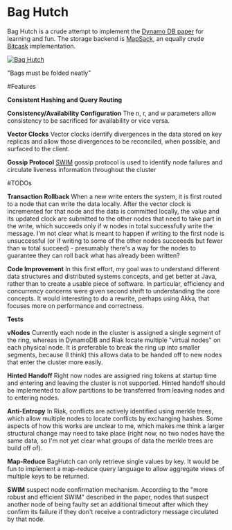 # Bag Hutch

Bag Hutch is a crude attempt to implement the [Dynamo DB paper](https://www.allthingsdistributed.com/files/amazon-dynamo-sosp2007.pdf) for learning and fun. The storage backend is [MapSack](https://github.com/bajh/mapsack), an equally crude [Bitcask](https://riak.com/assets/bitcask-intro.pdf) implementation.

[![Bag Hutch](http://img.youtube.com/vi/6gdAJefPME4/0.jpg)](http://www.youtube.com/watch?v=6gdAJefPME4)

"Bags must be folded neatly"

#Features

**Consistent Hashing and Query Routing**

**Consistency/Availability Configuration** The n, r, and w parameters allow consistency to be sacrificed for availability or vice versa.

**Vector Clocks** Vector clocks identify divergences in the data stored on key replicas and allow those divergences to be reconciled, when possible, and surfaced to the client.

**Gossip Protocol** [SWIM](https://www.cs.cornell.edu/projects/Quicksilver/public_pdfs/SWIM.pdf) gossip protocol is used to identify node failures and circulate liveness information throughout the cluster

#TODOs

**Transaction Rollback** When a new write enters the system, it is first routed to a node that can write the data locally. After the vector clock is incremented for that node and the data is committed locally, the value and its updated clock are submitted to the other nodes that need to take part in the write, which succeeds only if w nodes in total successfully write the message. I'm not clear what is meant to happen if writing to the first node is unsuccessful (or if writing to some of the other nodes succeeeds but fewer than w total succeed) - presumably there's a way for the nodes to guarantee they can roll back what has already been written?

**Code Improvement** In this first effort, my goal was to understand different data structures and distributed systems concepts, and get better at Java, rather than to create a usable piece of software. In particular, efficiency and concurrency concerns were given second shrift to understanding the core concepts. It would interesting to do a rewrite, perhaps using Akka, that focuses more on performance and correctness.

**Tests**

**vNodes** Currently each node in the cluster is assigned a single segment of the ring, whereas in DynamoDB and Riak locate multiple "virtual nodes" on each physical node. It is preferable to break the ring up into smaller segments, because (I think) this allows data to be handed off to new nodes that enter the cluster more easily.

**Hinted Handoff** Right now nodes are assigned ring tokens at startup time and entering and leaving the cluster is not supported. Hinted handoff should be implemented to allow partitions to be transferred from leaving nodes and to entering nodes.

**Anti-Entropy** In Riak, conflicts are actively identified using merkle trees, which allow multiple nodes to locate conflicts by exchanging hashes. Some aspects of how this works are unclear to me, which makes me think a larger structural change may need to take place (right now, no two nodes have the same data, so I'm not yet clear what groups of data the merkle trees are build off of).

**Map-Reduce** BagHutch can only retrieve single values by key. It would be fun to implement a map-reduce query language to allow aggregate views of multiple keys to be returned.

**SWIM** suspect node confirmation mechanism. According to the "more robust and efficient SWIM" described in the paper, nodes that suspect another node of being faulty set an additional timeout after which they confirm its failure if they don't receive a contradictory message circulated by that node.
